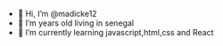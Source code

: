 - 👋 Hi, I’m @madicke12
- 👀 I’m years old living in senegal 
- 🌱 I’m currently learning javascript,html,css and React

<!---
madicke12/madicke12 is a ✨ special ✨ repository because its `README.md` (this file) appears on your GitHub profile.
You can click the Preview link to take a look at your changes.
--->
